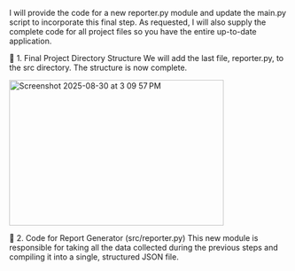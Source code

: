 I will provide the code for a new reporter.py module and update the main.py script to incorporate this final step. As requested, I will also supply the complete code for all project files so you have the entire up-to-date application.

📁 1. Final Project Directory Structure
We will add the last file, reporter.py, to the src directory. The structure is now complete.

<img width="387" height="263" alt="Screenshot 2025-08-30 at 3 09 57 PM" src="https://github.com/user-attachments/assets/30a7ed97-1cd0-4dbb-a0f2-6c944cc15127" />


📄 2. Code for Report Generator (src/reporter.py)
This new module is responsible for taking all the data collected during the previous steps and compiling it into a single, structured JSON file.


